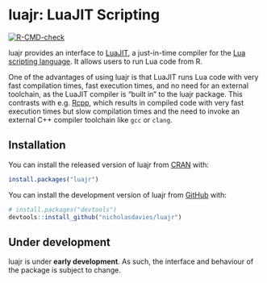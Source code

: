 
# luajr: LuaJIT Scripting

<!-- badges: start -->

[![R-CMD-check](https://github.com/nicholasdavies/luajr/actions/workflows/R-CMD-check.yaml/badge.svg)](https://github.com/nicholasdavies/luajr/actions/workflows/R-CMD-check.yaml)
<!-- badges: end -->

<!-- reminder: update README.md with devtools::build_readme() -->

luajr provides an interface to [LuaJIT](https://luajit.org), a
just-in-time compiler for the [Lua scripting
language](https://www.lua.org). It allows users to run Lua code from R.

One of the advantages of using luajr is that LuaJIT runs Lua code with
very fast compilation times, fast execution times, and no need for an
external toolchain, as the LuaJIT compiler is “built in” to the luajr
package. This contrasts with e.g. [Rcpp](https://www.rcpp.org/), which
results in compiled code with very fast execution times but slow
compilation times and the need to invoke an external C++ compiler
toolchain like `gcc` or `clang`.

## Installation

You can install the released version of luajr from
[CRAN](https://CRAN.R-project.org/package=luajr) with:

``` r
install.packages("luajr")
```

You can install the development version of luajr from
[GitHub](https://github.com/nicholasdavies/luajr) with:

``` r
# install.packages("devtools")
devtools::install_github("nicholasdavies/luajr")
```

## Under development

luajr is under **early development**. As such, the interface and
behaviour of the package is subject to change.

<!--
## Example
&#10;This is a basic example which shows you how to solve a common problem:
&#10;
```r
library(luajr)
## basic example code
```
&#10;What is special about using `README.Rmd` instead of just `README.md`? You can include R chunks like so:
&#10;
```r
summary(cars)
#>      speed           dist       
#>  Min.   : 4.0   Min.   :  2.00  
#>  1st Qu.:12.0   1st Qu.: 26.00  
#>  Median :15.0   Median : 36.00  
#>  Mean   :15.4   Mean   : 42.98  
#>  3rd Qu.:19.0   3rd Qu.: 56.00  
#>  Max.   :25.0   Max.   :120.00
```
&#10;You'll still need to render `README.Rmd` regularly, to keep `README.md` up-to-date. `devtools::build_readme()` is handy for this.
&#10;You can also embed plots, for example:
&#10;<img src="man/figures/README-pressure-1.png" width="100%" />
&#10;In that case, don't forget to commit and push the resulting figure files, so they display on GitHub and CRAN.
-->
